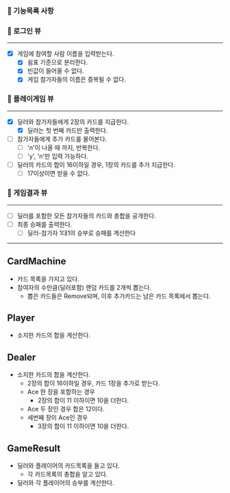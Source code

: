 ### 🎯 기능목록 사항

### 🔽 로그인 뷰

***

- [x] 게임에 참여할 사람 이름을 입력받는다.
    - [x] 쉼표 기준으로 분리한다.
    - [x] 빈값이 들어올 수 없다.
    - [x] 게임 참가자들의 이름은 중복될 수 없다.

### 🔽 플레이게임 뷰

***

- [x] 딜러와 참가자들에게 2장의 카드를 지급한다.
    - [x] 딜러는 첫 번째 카드만 출력한다.
- [ ] 참가자들에게 추가 카드를 물어본다.
    - [ ] 'n'이 나올 때 까지, 반복한다.
    - [ ] 'y', 'n'만 입력 가능하다.
- [ ] 딜러의 카드의 합이 16이하일 경우, 1장의 카드를 추가 지급한다.
    - [ ] 17이상이면 받을 수 없다.

### 🔽 게임결과 뷰

***

- [ ] 딜러를 포함한 모든 참가자들의 카드와 총합을 공개한다.
- [ ] 최종 승패를 출력한다.
    - [ ] 딜러-참가자 1대1의 승부로 승패를 계산한다

---

## CardMachine

- 카드 목록을 가지고 있다.
- 참여자의 수만큼(딜러포함) 랜덤 카드를 2개씩 뽑는다.
    - 뽑은 카드들은 Remove되며, 이후 추가카드는 남은 카드 목록에서 뽑는다.

## Player

- 소지한 카드의 합을 계산한다.

## Dealer

- 소지한 카드의 합을 계산한다.
    - 2장의 합이 16이하일 경우, 카드 1장을 추가로 받는다.
    - Ace 한 장을 포함하는 경우
      - 2장의 합이 11 이하이면 10을 더한다.
    - Ace 두 장인 경우 합은 12이다.
    - 세번째 장이 Ace인 경우 
      - 3장의 합이 11 이하이면 10을 더한다.

## GameResult

- 딜러와 플레이어의 카드목록을 들고 있다.
    - 각 카드목록의 총합을 알고 있다.
- 딜러와 각 플레이어의 승부를 계산한다. 